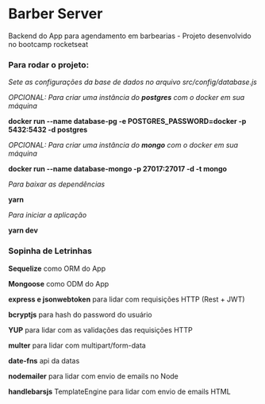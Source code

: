 # Barber Server
Backend do App para agendamento em barbearias - Projeto desenvolvido no bootcamp rocketseat

### Para rodar o projeto:

_Sete as configurações da base de dados no arquivo src/config/database.js_

_OPCIONAL: Para criar uma instância do **postgres** com o docker em sua máquina_

**docker run --name database-pg -e POSTGRES_PASSWORD=docker -p 5432:5432 -d postgres**

_OPCIONAL: Para criar uma instância do **mongo** com o docker em sua máquina_

**docker run --name database-mongo -p 27017:27017 -d -t mongo**

_Para baixar as dependências_

**yarn**

_Para iniciar a aplicação_

**yarn dev**

### Sopinha de Letrinhas

**Sequelize** como ORM do App

**Mongoose** como ODM do App

**express e jsonwebtoken** para lidar com requisições HTTP (Rest + JWT)

**bcryptjs** para hash do password do usuário

**YUP** para lidar com as validações das requisições HTTP

**multer** para lidar com multipart/form-data

**date-fns** api da datas

**nodemailer** para lidar com envio de emails no Node

**handlebarsjs** TemplateEngine para lidar com envio de emails HTML
